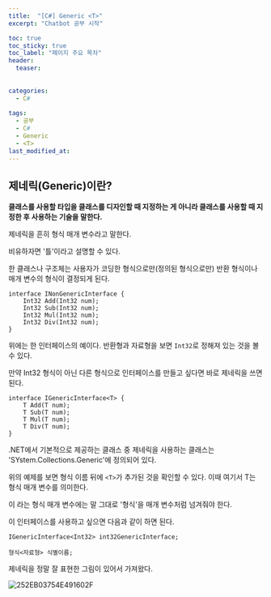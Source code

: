```yaml
---
title:  "[C#] Generic <T>"
excerpt: "Chatbot 공부 시작"

toc: true
toc_sticky: true
toc_label: "페이지 주요 목차"
header:
  teaser: 
  
  
categories:
  - C#
  
tags:
  - 공부
  - C#
  - Generic
  - <T>
last_modified_at: 
---
```



## 제네릭(Generic)이란?

**클래스를 사용할 타입을 클래스를 디자인할 때 지정하는 게 아니라 클래스를 사용할 때 지정한 후 사용하는 기술을 말한다.**

제네릭을 흔히 형식 매개 변수라고 말한다.

비유하자면 '틀'이라고 설명할 수 있다.

한 클래스나 구조체는 사용자가 코딩한 형식으로만(정의된 형식으로만) 반환 형식이나 매개 변수의 형식이 결정되게 된다.

```
interface INonGenericInterface {
    Int32 Add(Int32 num);
    Int32 Sub(Int32 num);
    Int32 Mul(Int32 num);
    Int32 Div(Int32 num);
}
```

위에는 한 인터페이스의 예이다. 반환형과 자료형을 보면 `Int32`로 정해져 있는 것을 볼 수 있다.

만약 Int32 형식이 아닌 다른 형식으로 인터페이스를 만들고 싶다면 바로 제네릭을 쓰면 된다.

```
interface IGenericInterface<T> {
    T Add(T num);
    T Sub(T num);
    T Mul(T num);
    T Div(T num);
}
```

.NET에서 기본적으로 제공하는 클래스 중 제네릭을 사용하는 클래스는 'SYstem.Collections.Generic'에 정의되어 있다.

위의 예제를 보면 형식 이름 뒤에 `<T>`가 추가된 것을 확인할 수 있다. 이때 여기서 T는 형식 매개 변수를 의미한다.

이 <T>라는 형식 매개 변수에는 말 그대로 '형식'을 매개 변수처럼 넘겨줘야 한다.

이 인터페이스를 사용하고 싶으면 다음과 같이 하면 된다.

```
IGenericInterface<Int32> int32GenericInterface;

형식<자료형> 식별이름;
```


제네릭을 정말 잘 표현한 그림이 있어서 가져왔다.

![252EB03754E491602F](https://user-images.githubusercontent.com/41438361/87782482-88c7b000-c86d-11ea-8392-65d90be3917c.jpg)
